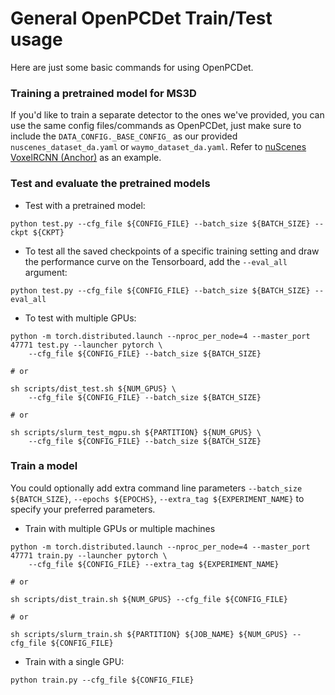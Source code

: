 
# General OpenPCDet Train/Test usage

Here are just some basic commands for using OpenPCDet.

### Training a pretrained model for MS3D
If you'd like to train a separate detector to the ones we've provided, you can use the same config files/commands as OpenPCDet, just make sure to include the `DATA_CONFIG._BASE_CONFIG_` as our provided `nuscenes_dataset_da.yaml` or `waymo_dataset_da.yaml`. Refer to [nuScenes VoxelRCNN (Anchor)](../tools/cfgs/nuscenes_models/uda_voxel_rcnn_anchorhead.yaml) as an example. 

### Test and evaluate the pretrained models
* Test with a pretrained model: 
```shell script
python test.py --cfg_file ${CONFIG_FILE} --batch_size ${BATCH_SIZE} --ckpt ${CKPT}
```

* To test all the saved checkpoints of a specific training setting and draw the performance curve on the Tensorboard, add the `--eval_all` argument: 
```shell script
python test.py --cfg_file ${CONFIG_FILE} --batch_size ${BATCH_SIZE} --eval_all
```

* To test with multiple GPUs:
```shell script
python -m torch.distributed.launch --nproc_per_node=4 --master_port 47771 test.py --launcher pytorch \
    --cfg_file ${CONFIG_FILE} --batch_size ${BATCH_SIZE}

# or    

sh scripts/dist_test.sh ${NUM_GPUS} \
    --cfg_file ${CONFIG_FILE} --batch_size ${BATCH_SIZE}

# or

sh scripts/slurm_test_mgpu.sh ${PARTITION} ${NUM_GPUS} \
    --cfg_file ${CONFIG_FILE} --batch_size ${BATCH_SIZE}
```

### Train a model
You could optionally add extra command line parameters `--batch_size ${BATCH_SIZE}`, `--epochs ${EPOCHS}`, `--extra_tag ${EXPERIMENT_NAME}` to specify your preferred parameters.

* Train with multiple GPUs or multiple machines
```shell script
python -m torch.distributed.launch --nproc_per_node=4 --master_port 47771 train.py --launcher pytorch \
    --cfg_file ${CONFIG_FILE} --extra_tag ${EXPERIMENT_NAME}

# or    

sh scripts/dist_train.sh ${NUM_GPUS} --cfg_file ${CONFIG_FILE}

# or 

sh scripts/slurm_train.sh ${PARTITION} ${JOB_NAME} ${NUM_GPUS} --cfg_file ${CONFIG_FILE}
```

* Train with a single GPU:
```shell script
python train.py --cfg_file ${CONFIG_FILE}
```